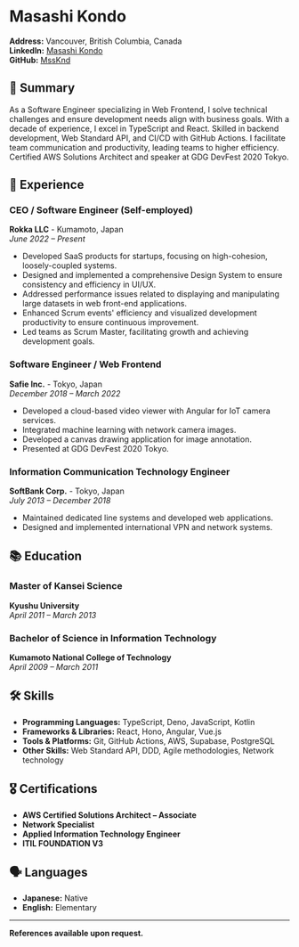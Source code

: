# Masashi Kondo

**Address:** Vancouver, British Columbia, Canada  
**LinkedIn:** [Masashi Kondo](https://www.linkedin.com/in/masashi-kondo)  
**GitHub:** [MssKnd](https://github.com/MssKnd)  

## 🙂 Summary

As a Software Engineer specializing in Web Frontend, I solve technical challenges and ensure development needs align with business goals. With a decade of experience, I excel in TypeScript and React. Skilled in backend development, Web Standard API, and CI/CD with GitHub Actions. I facilitate team communication and productivity, leading teams to higher efficiency. Certified AWS Solutions Architect and speaker at GDG DevFest 2020 Tokyo.

## 💼 Experience

### CEO / Software Engineer (Self-employed)
**Rokka LLC** - Kumamoto, Japan  
*June 2022 – Present*

- Developed SaaS products for startups, focusing on high-cohesion, loosely-coupled systems.
- Designed and implemented a comprehensive Design System to ensure consistency and efficiency in UI/UX.
- Addressed performance issues related to displaying and manipulating large datasets in web front-end applications.
- Enhanced Scrum events' efficiency and visualized development productivity to ensure continuous improvement.
- Led teams as Scrum Master, facilitating growth and achieving development goals.


### Software Engineer / Web Frontend
**Safie Inc.** - Tokyo, Japan  
*December 2018 – March 2022*

- Developed a cloud-based video viewer with Angular for IoT camera services.
- Integrated machine learning with network camera images.
- Developed a canvas drawing application for image annotation.
- Presented at GDG DevFest 2020 Tokyo.

### Information Communication Technology Engineer
**SoftBank Corp.** - Tokyo, Japan  
*July 2013 – December 2018*

- Maintained dedicated line systems and developed web applications.
- Designed and implemented international VPN and network systems.

## 📚 Education

### Master of Kansei Science
**Kyushu University**  
*April 2011 – March 2013*

### Bachelor of Science in Information Technology
**Kumamoto National College of Technology**  
*April 2009 – March 2011*

## 🛠️ Skills

- **Programming Languages:** TypeScript, Deno, JavaScript, Kotlin
- **Frameworks & Libraries:** React, Hono, Angular, Vue.js
- **Tools & Platforms:** Git, GitHub Actions, AWS, Supabase, PostgreSQL
- **Other Skills:** Web Standard API, DDD, Agile methodologies, Network technology

## 🎖️ Certifications

- **AWS Certified Solutions Architect – Associate**
- **Network Specialist**
- **Applied Information Technology Engineer**
- **ITIL FOUNDATION V3**

## 🗣️ Languages

- **Japanese:** Native
- **English:** Elementary

---

**References available upon request.**
